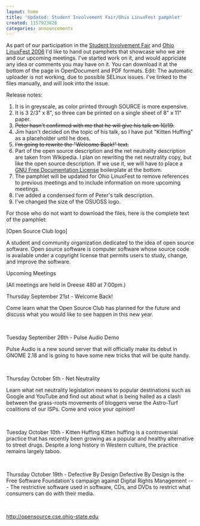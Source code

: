 ```yaml
---
layout: home
title: 'Updated: Student Involvement Fair/Ohio LinuxFest pamphlet'
created: 1157923826
categories: announcements
---
```

As part of our participation in the <a href="http://ohiounion.osu.edu/studentorgs/events_involvement.asp">Student Involvement Fair</a> and <a href="http://www.ohiolinux.org">Ohio LinuxFest 2006</a> I&#39;d like to hand out pamphets that showcase who we are and our upcoming meetings. I&#39;ve started work on it, and would appriciate any idea or comments you may have on it. You can download it at the bottom of the page in OpenDocument and PDF formats.  Edit: The automatic uploader is not working, due to possible SELinux issues. I&#39;ve linked to the files manually, and will look into the issue.
<!--break-->
Release notes: <ol> <li>It is in greyscale, as color printed through SOURCE is more expensive.</li> <li>It is 3 2/3&quot; x 8&quot;, so three can be printed on a single sheet of 8&quot; x 11&quot; paper.</li> <li><strike>Peter hasn&#39;t confirmed with me that he will give his talk on 10/19.</strike></li> <li>Jim hasn&#39;t decided on the topic of his talk, so I have put &quot;Kitten Huffing&quot; as a placeholder until he does.</li> <li><strike>I&#39;m going to rewrite the &quot;Welcome Back!&quot; text.</strike></li> <li>Part of the open source description and the net neutrality description are taken from Wikipedia. I plan on rewriting the net neutrality copy, but like the open source description. If we use it, we will have to place a <a href="http://www.gnu.org/licenses/fdl.txt">GNU Free Documentation License</a> boilerplate at the bottom.</li> <li>The pamphlet will be updated for Ohio LinuxFest to remove references to previous meetings and to include information on more upcoming meetings.</li><li>I&#39;ve added a condensed form of Peter&#39;s talk description.</li><li>I&#39;ve changed the size of the OSUOSS logo. </li> </ol><p>  For those who do not want to download the files, here is the complete text of the pamphlet:</p><p>[Open Source Club logo]</p><p>A student and community organization dedicated to the idea of open source software. Open source software is computer software whose source code is available under a copyright license that permits users to study, change, and improve the software.</p><p>Upcoming Meetings</p><p>(All meetings are held in Dreese 480 at 7:00pm.)</p><p>Thursday September 21st - Welcome Back! </p><p class="textblock">Come learn what the Open Source Club has planned for the future and discuss what you would like to see happen in this new year.</p> <p>&nbsp;</p><p> Tuesday September 26th - Pulse Audio Demo</p><p>Pulse Audio is a new sound server that will officially make its debut in GNOME 2.18 and is going to have some new tricks that will be quite handy.</p><p>&nbsp;</p><p>Thursday October 5th - Net Neutrality </p><p class="textblock">Learn what net neutrality legislation means to popular destinations such as Google and YouTube and find out about what is being hailed as a clash between the grass-roots movements of bloggers verse the Astro-Turf coalitions of our ISPs. Come and voice your opinion!</p> <p>&nbsp;</p><p>Tuesday October 10th  - Kitten Huffing Kitten huffing is a controversial practice that has recently been growing as a popular and healthy alternative to street drugs. Despite a long history in Western culture, the practice remains largely taboo.</p><p>&nbsp;</p><p>Thursday October 19th - Defective By Design Defective By Design is the Free Software Foundation&#39;s campaign against Digital Rights Management --- The restrictive software used in software, CDs, and DVDs  to restrict what consumers can do with their media.</p><p>&nbsp;</p><p>http://opensource.cse.ohio-state.edu</p>

